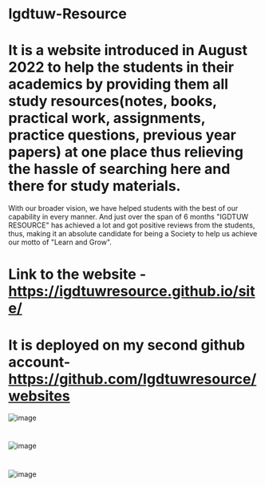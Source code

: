 # Igdtuw-Resource
# It is a website introduced in August 2022 to help the students in their academics by providing them all study resources(notes, books, practical work, assignments, practice questions, previous year papers) at one place thus relieving the hassle of searching here and there for study materials.
With our broader vision, we have helped students with the best of our capability in every manner.
And just over the span of 6 months "IGDTUW RESOURCE" has achieved a lot and got positive reviews from the students, thus, making it an absolute candidate for being a Society to help us achieve our motto of "Learn and Grow".

# Link to the website - https://igdtuwresource.github.io/site/
# It is deployed on my second github account- https://github.com/Igdtuwresource/websites
![image](https://github.com/Upasanay/Igdtuw-Resource/assets/101192110/c9120285-67a0-4d8c-9bea-79dad855dcdd)

# 
![image](https://github.com/Upasanay/Igdtuw-Resource/assets/101192110/0742ccfa-d086-4342-9fbe-5be0d2cd45d0)

#
![image](https://github.com/Upasanay/Igdtuw-Resource/assets/101192110/d1b92ff7-df76-4214-9a3d-bd05fc9ce382)


